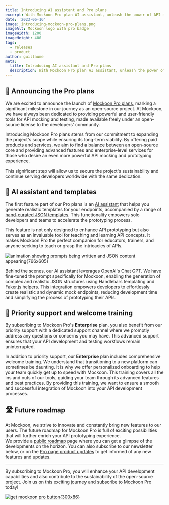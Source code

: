 ```yaml
---
title: Introducing AI assistant and Pro plans
excerpt: With Mockoon Pro plan AI assistant, unleash the power of API mocking for all your prototyping and API teaching needs.
date: '2023-06-16'
image: introducing-mockoon-pro-plans.png
imageAlt: Mockoon logo with pro badge
imageWidth: 1200
imageHeight: 400
tags:
  - releases
  - product
author: guillaume
meta:
  title: Introducing AI assistant and Pro plans
  description: With Mockoon Pro plan AI assistant, unleash the power of API mocking for all your prototyping and API teaching needs. Learn more!
---
```


## 📢 Announcing the Pro plans

We are excited to announce the launch of [Mockoon Pro plans](/pro/), marking a significant milestone in our journey as an open-source project. At Mockoon, we have always been dedicated to providing powerful and user-friendly tools for API mocking and testing, made available freely under an open-source license to the developers' community.

Introducing Mockoon Pro plans stems from our commitment to expanding the project's scope while ensuring its long-term viability. By offering paid products and services, we aim to find a balance between an open-source core and providing advanced features and enterprise-level services for those who desire an even more powerful API mocking and prototyping experience.

This significant step will allow us to secure the project's sustainability and continue serving developers worldwide with the same dedication.

## 🤖 AI assistant and templates

The first feature part of our Pro plans is an [AI assistant](/ai-powered-api-mocking/) that helps you generate realistic templates for your endpoints, accompanied by a range of [hand-curated JSON templates](/templates/). This functionality empowers solo developers and teams to accelerate the prototyping process.

This feature is not only designed to enhance API prototyping but also serves as an invaluable tool for teaching and learning API concepts. It makes Mockoon Pro the perfect companion for educators, trainers, and anyone seeking to teach or grasp the intricacies of APIs.

![animation showing prompts being written and JSON content appearing{766x605}](/images/blog/introducing-mockoon-ai-assistant-pro-plans/ai-generated-mock-api-endpoint.gif)

Behind the scenes, our AI assistant leverages OpenAI's Chat GPT. We have fine-tuned the prompt specifically for Mockoon, enabling the generation of complex and realistic JSON structures using Handlebars templating and Faker.js helpers. This integration empowers developers to effortlessly create realistic and dynamic mock endpoints, reducing development time and simplifying the process of prototyping their APIs.

## 💬 Priority support and welcome training

By subscribing to Mockoon Pro's **Enterprise** plan, you also benefit from our priority support with a dedicated support channel where we promptly address any questions or concerns you may have. This advanced support ensures that your API development and testing workflows remain uninterrupted.

In addition to priority support, our **Enterprise** plan includes comprehensive welcome training. We understand that transitioning to a new platform can sometimes be daunting. It is why we offer personalized onboarding to help your team quickly get up to speed with Mockoon. This training covers all the ins and outs of our tools, guiding your team through its advanced features and best practices. By providing this training, we want to ensure a smooth and successful integration of Mockoon into your API development processes.

## 🛣️ Future roadmap

At Mockoon, we strive to innovate and constantly bring new features to our users. The future roadmap for Mockoon Pro is full of exciting possibilities that will further enrich your API prototyping experience.  
We provide a [public roadmap](/public-roadmap/) page where you can get a glimpse of the developments on the horizon. You can also subscribe to our newsletter below, or on the [Pro page product updates](/pro/#product-updates-subscribe) to get informed of any new features and updates.

---

By subscribing to Mockoon Pro, you will enhance your API development capabilities and also contribute to the sustainability of the open-source project. Join us on this exciting journey and subscribe to Mockoon Pro today!

[![get mockoon pro button{300x86}](/images/pro-btn.png)](/pro/)
